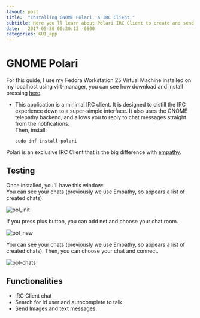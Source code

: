 ```yaml
---
layout: post
title:  "Installing GNOME Polari, a IRC Client."
subtitle: Here you'll learn about Polari IRC Client to create and send messages in your own chat.
date:   2017-05-30 00:20:12 -0500
categories: GUI_app
---
```

# GNOME Polari

For this guide, I use my Fedora Workstation 25 Virtual Machine installed on my localhost using virt-manager, you can see how download and install pressing [here][vm-url].

* This application is a minimal IRC client. It is designed to distill the IRC experience down to a super-simple interface. It also uses the GNOME telepathy backend, and allows you to reply to chat messages straight from the notifications.  
Then, install:

      sudo dnf install polari

Polari is an exclusive IRC Client that is the big difference with [empathy][empathy-url].

## Testing

Once installed, you'll have this window:  
You can see your chats (previously we use Empathy, so appears a list of created chats).  

![pol_init][polari-init]

If you press plus button, you can add net and choose your chat room.  

![pol_new][polari-new-chat]

You can see your chats (previously we use Empathy, so appears a list of created chats). Then, you can choose your chat and connect.  

![pol-chats][polari-chats]

## Functionalities

* IRC Client chat
* Search for Id user and autocomplete to talk
* Send Images and text messages.


[vm-url]:            /virtual-machines/Using-Virt-Manager-Tool
[empathy-url]:       /gui_app/Installing-Empathy-a-IM-client
[polari-init]:       /assets/GUIApp/Polari/polari_init.png
[polari-chats]:      /assets/GUIApp/Polari/polari_chats.png
[polari-new-chat]:   /assets/GUIApp/Polari/polari_new_chat.png
[polari-error]:      /assets/GUIApp/Polari/polari_error_connection.png
